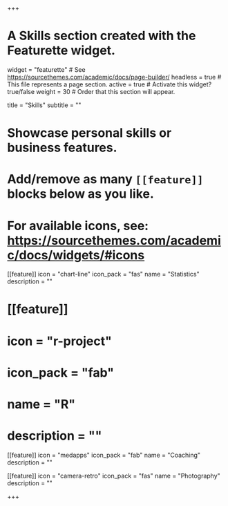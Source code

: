 +++
# A Skills section created with the Featurette widget.
widget = "featurette"  # See https://sourcethemes.com/academic/docs/page-builder/
headless = true  # This file represents a page section.
active = true  # Activate this widget? true/false
weight = 30  # Order that this section will appear.

title = "Skills"
subtitle = ""

# Showcase personal skills or business features.
# 
# Add/remove as many `[[feature]]` blocks below as you like.
# 
# For available icons, see: https://sourcethemes.com/academic/docs/widgets/#icons

[[feature]]
  icon = "chart-line"
  icon_pack = "fas"
  name = "Statistics"
  description = "" 

# [[feature]]
#   icon = "r-project"
#   icon_pack = "fab"
#   name = "R"
#   description = "" 
  
  [[feature]]
  icon = "medapps"
  icon_pack = "fab"
  name = "Coaching"
  description = "" 
  
[[feature]]
  icon = "camera-retro"
  icon_pack = "fas"
  name = "Photography"
  description = ""

+++
